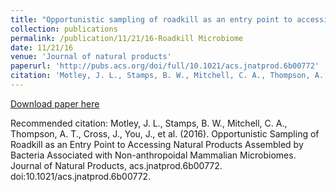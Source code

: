 ```yaml
---
title: "Opportunistic sampling of roadkill as an entry point to accessing natural products assembled by bacteria associated with non-anthropoidal mammalian microbiomes"
collection: publications
permalink: /publication/11/21/16-Roadkill Microbiome
date: 11/21/16
venue: 'Journal of natural products'
paperurl: 'http://pubs.acs.org/doi/full/10.1021/acs.jnatprod.6b00772'
citation: 'Motley, J. L., Stamps, B. W., Mitchell, C. A., Thompson, A. T., Cross, J., You, J., et al. (2016). Opportunistic Sampling of Roadkill as an Entry Point to Accessing Natural Products Assembled by Bacteria Associated with Non-anthropoidal Mammalian Microbiomes. Journal of Natural Products, acs.jnatprod.6b00772. doi:10.1021/acs.jnatprod.6b00772.'
---
```


<a href='http://pubs.acs.org/doi/full/10.1021/acs.jnatprod.6b00772'>Download paper here</a>

Recommended citation: Motley, J. L., Stamps, B. W., Mitchell, C. A., Thompson, A. T., Cross, J., You, J., et al. (2016). Opportunistic Sampling of Roadkill as an Entry Point to Accessing Natural Products Assembled by Bacteria Associated with Non-anthropoidal Mammalian Microbiomes. Journal of Natural Products, acs.jnatprod.6b00772. doi:10.1021/acs.jnatprod.6b00772.